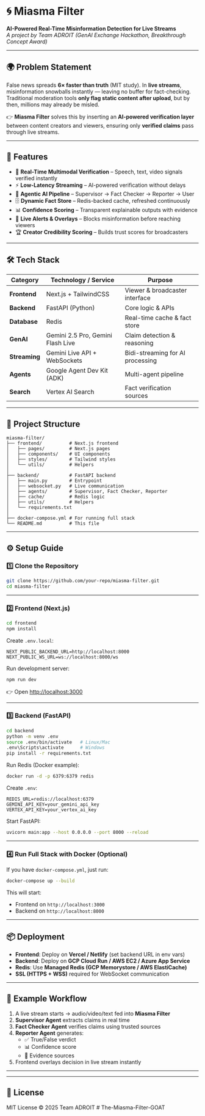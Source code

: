 # 🌀 Miasma Filter  
**AI-Powered Real-Time Misinformation Detection for Live Streams**  
_A project by Team ADROIT (GenAI Exchange Hackathon, Breakthrough Concept Award)_  

---

## 🌍 Problem Statement
False news spreads **6× faster than truth** (MIT study). In **live streams**, misinformation snowballs instantly — leaving no buffer for fact-checking.  
Traditional moderation tools **only flag static content after upload**, but by then, millions may already be misled.  

👉 **Miasma Filter** solves this by inserting an **AI-powered verification layer** between content creators and viewers, ensuring only **verified claims** pass through live streams.  

---

## 🚀 Features
- 🔴 **Real-Time Multimodal Verification** – Speech, text, video signals verified instantly  
- ⚡ **Low-Latency Streaming** – AI-powered verification without delays  
- 🧠 **Agentic AI Pipeline** – Supervisor → Fact Checker → Reporter → User  
- 🗄️ **Dynamic Fact Store** – Redis-backed cache, refreshed continuously  
- 📊 **Confidence Scoring** – Transparent explainable outputs with evidence  
- 🔔 **Live Alerts & Overlays** – Blocks misinformation before reaching viewers  
- 🏆 **Creator Credibility Scoring** – Builds trust scores for broadcasters  

---

## 🛠 Tech Stack
| Category      | Technology / Service | Purpose |
|---------------|----------------------|---------|
| **Frontend**  | Next.js + TailwindCSS | Viewer & broadcaster interface |
| **Backend**   | FastAPI (Python)     | Core logic & APIs |
| **Database**  | Redis                | Real-time cache & fact store |
| **GenAI**     | Gemini 2.5 Pro, Gemini Flash Live | Claim detection & reasoning |
| **Streaming** | Gemini Live API + WebSockets | Bidi-streaming for AI processing |
| **Agents**    | Google Agent Dev Kit (ADK) | Multi-agent pipeline |
| **Search**    | Vertex AI Search     | Fact verification sources |

---

## 📂 Project Structure
```
miasma-filter/
├── frontend/          # Next.js frontend
│   ├── pages/         # Next.js pages
│   ├── components/    # UI components
│   ├── styles/        # Tailwind styles
│   └── utils/         # Helpers
│
├── backend/           # FastAPI backend
│   ├── main.py        # Entrypoint
│   ├── websocket.py   # Live communication
│   ├── agents/        # Supervisor, Fact Checker, Reporter
│   ├── cache/         # Redis logic
│   ├── utils/         # Helpers
│   └── requirements.txt
│
├── docker-compose.yml # For running full stack
└── README.md          # This file
```

---

## ⚙️ Setup Guide

### 1️⃣ Clone the Repository
```bash
git clone https://github.com/your-repo/miasma-filter.git
cd miasma-filter
```

---

### 2️⃣ Frontend (Next.js)
```bash
cd frontend
npm install
```

Create `.env.local`:
```env
NEXT_PUBLIC_BACKEND_URL=http://localhost:8000
NEXT_PUBLIC_WS_URL=ws://localhost:8000/ws
```

Run development server:
```bash
npm run dev
```
👉 Open [http://localhost:3000](http://localhost:3000)

---

### 3️⃣ Backend (FastAPI)
```bash
cd backend
python -m venv .env
source .env/bin/activate   # Linux/Mac
.env\Scripts\activate      # Windows
pip install -r requirements.txt
```

Run Redis (Docker example):
```bash
docker run -d -p 6379:6379 redis
```

Create `.env`:
```env
REDIS_URL=redis://localhost:6379
GEMINI_API_KEY=your_gemini_api_key
VERTEX_API_KEY=your_vertex_ai_key
```

Start FastAPI:
```bash
uvicorn main:app --host 0.0.0.0 --port 8000 --reload
```

---

### 4️⃣ Run Full Stack with Docker (Optional)
If you have `docker-compose.yml`, just run:
```bash
docker-compose up --build
```

This will start:
- Frontend on `http://localhost:3000`
- Backend on `http://localhost:8000`

---

## 📦 Deployment
- **Frontend**: Deploy on **Vercel / Netlify** (set backend URL in env vars)  
- **Backend**: Deploy on **GCP Cloud Run / AWS EC2 / Azure App Service**  
- **Redis**: Use **Managed Redis (GCP Memorystore / AWS ElastiCache)**  
- **SSL (HTTPS + WSS)** required for WebSocket communication  

---

## 🔮 Example Workflow
1. A live stream starts → audio/video/text fed into **Miasma Filter**  
2. **Supervisor Agent** extracts claims in real time  
3. **Fact Checker Agent** verifies claims using trusted sources  
4. **Reporter Agent** generates:  
   - ✅ True/False verdict  
   - 📊 Confidence score  
   - 📑 Evidence sources  
5. Frontend overlays decision in live stream instantly  

---



---

## 📜 License
MIT License © 2025 Team ADROIT
#   T h e - M i a s m a - F i l t e r - G O A T  
 